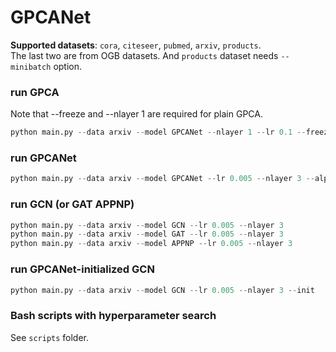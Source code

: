 # GPCANet
**Supported datasets**: `cora`, `citeseer`, `pubmed`, `arxiv`, `products`.   
The last two are from OGB datasets. And `products` dataset needs `--minibatch` option. 


### run GPCA 
Note that --freeze and --nlayer 1 are required for plain GPCA. 
```python 
python main.py --data arxiv --model GPCANet --nlayer 1 --lr 0.1 --freeze --alpha 20 
```

### run GPCANet 
```python
python main.py --data arxiv --model GPCANet --lr 0.005 --nlayer 3 --alpha 1 
```

### run GCN (or GAT APPNP)
```python 
python main.py --data arxiv --model GCN --lr 0.005 --nlayer 3
python main.py --data arxiv --model GAT --lr 0.005 --nlayer 3
python main.py --data arxiv --model APPNP --lr 0.005 --nlayer 3
```

### run GPCANet-initialized GCN
```python 
python main.py --data arxiv --model GCN --lr 0.005 --nlayer 3 --init
```

### Bash scripts with hyperparameter search
See `scripts` folder. 



